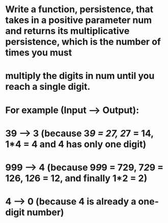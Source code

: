 # Write a function, persistence, that takes in a positive parameter num and returns its multiplicative persistence, which is the number of times you must 
#  multiply the digits in num until you reach a single digit.

# For example (Input --> Output):

# 39 --> 3 (because 3*9 = 27, 2*7 = 14, 1*4 = 4 and 4 has only one digit)
# 999 --> 4 (because 9*9*9 = 729, 7*2*9 = 126, 1*2*6 = 12, and finally 1*2 = 2)
# 4 --> 0 (because 4 is already a one-digit number)